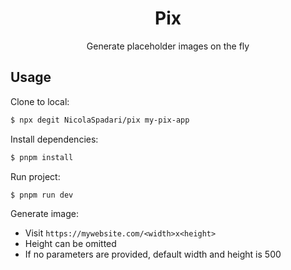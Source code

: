 <h1 align="center">Pix</h1>
<p align="center">Generate placeholder images on the fly</p>

## Usage

Clone to local:
```sh
$ npx degit NicolaSpadari/pix my-pix-app
```

Install dependencies:
```sh
$ pnpm install
```

Run project:
```sh
$ pnpm run dev
```

Generate image:

- Visit `https://mywebsite.com/<width>x<height>`
- Height can be omitted
- If no parameters are provided, default width and height is 500
